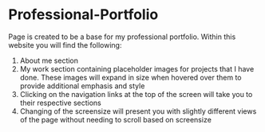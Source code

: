# Professional-Portfolio

Page is created to be a base for my professional portfolio.  Within this website you will find the following: 

1.  About me section
2.  My work section containing placeholder images for projects that I have done.  These images will expand in size when hovered over them to provide additional emphasis and style
3.  Clicking on the navigation links at the top of the screen will take you to their respective sections
4.  Changing of the screensize will present you with slightly different views of the page without needing to scroll based on screensize
